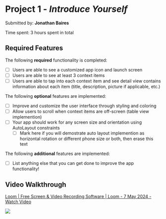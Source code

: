 # Project 1 - *Introduce Yourself*

Submitted by: **Jonathan Baires**



Time spent: 3 hours spent in total

## Required Features

The following **required** functionality is completed:

- [ ] Users are able to see a customized app icon and launch screen
- [ ] Users are able to see at least 3 context items
- [ ] Users are able to tap into each context item and see detail view contains information about each item (title, description, picture if applicable, etc.)
 
The following **optional** features are implemented:

- [ ] Improve and customize the user interface through styling and coloring
- [ ] Allow users to scroll when context items are off-screen (table view implemention)
- [ ] Your app should work for any screen size and orientation using AutoLayout constraints
  - [ ] Mark here if you will demostrate auto layout implemention as horizontal rotation or different phone size or both, then erase this text

The following **additional** features are implemented:

- [ ] List anything else that you can get done to improve the app functionality!

## Video Walkthrough

<div>
    <a href="https://www.loom.com/share/79c247e49eba4f2eadd57690529d89b0">
      <p>Loom | Free Screen & Video Recording Software | Loom - 7 May 2024 - Watch Video</p>
    </a>
    <a href="https://www.loom.com/share/79c247e49eba4f2eadd57690529d89b0">
      <img style="max-width:300px;" src="https://cdn.loom.com/sessions/thumbnails/79c247e49eba4f2eadd57690529d89b0-with-play.gif">
    </a>
  </div>
